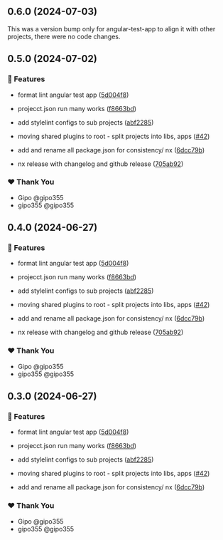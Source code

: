 ## 0.6.0 (2024-07-03)

This was a version bump only for angular-test-app to align it with other projects, there were no code changes.

## 0.5.0 (2024-07-02)


### 🚀 Features

- format lint angular test app ([5d004f8](https://github.com/gipo355/angular-tomcat-gradle-monorepo/commit/5d004f8))

- projecct.json run many works ([f8663bd](https://github.com/gipo355/angular-tomcat-gradle-monorepo/commit/f8663bd))

- add stylelint configs to sub projects ([abf2285](https://github.com/gipo355/angular-tomcat-gradle-monorepo/commit/abf2285))

- moving shared plugins to root - split projects into libs, apps ([#42](https://github.com/gipo355/angular-tomcat-gradle-monorepo/pull/42))

- add and rename all package.json for consistency/ nx ([6dcc79b](https://github.com/gipo355/angular-tomcat-gradle-monorepo/commit/6dcc79b))

- nx release with changelog and github release ([705ab92](https://github.com/gipo355/angular-tomcat-gradle-monorepo/commit/705ab92))


### ❤️  Thank You

- Gipo @gipo355
- gipo355 @gipo355

## 0.4.0 (2024-06-27)


### 🚀 Features

- format lint angular test app ([5d004f8](https://github.com/gipo355/angular-tomcat-gradle-monorepo/commit/5d004f8))

- projecct.json run many works ([f8663bd](https://github.com/gipo355/angular-tomcat-gradle-monorepo/commit/f8663bd))

- add stylelint configs to sub projects ([abf2285](https://github.com/gipo355/angular-tomcat-gradle-monorepo/commit/abf2285))

- moving shared plugins to root - split projects into libs, apps ([#42](https://github.com/gipo355/angular-tomcat-gradle-monorepo/pull/42))

- add and rename all package.json for consistency/ nx ([6dcc79b](https://github.com/gipo355/angular-tomcat-gradle-monorepo/commit/6dcc79b))

- nx release with changelog and github release ([705ab92](https://github.com/gipo355/angular-tomcat-gradle-monorepo/commit/705ab92))


### ❤️  Thank You

- Gipo @gipo355
- gipo355 @gipo355

## 0.3.0 (2024-06-27)


### 🚀 Features

- format lint angular test app ([5d004f8](https://github.com/gipo355/angular-tomcat-gradle-monorepo/commit/5d004f8))

- projecct.json run many works ([f8663bd](https://github.com/gipo355/angular-tomcat-gradle-monorepo/commit/f8663bd))

- add stylelint configs to sub projects ([abf2285](https://github.com/gipo355/angular-tomcat-gradle-monorepo/commit/abf2285))

- moving shared plugins to root - split projects into libs, apps ([#42](https://github.com/gipo355/angular-tomcat-gradle-monorepo/pull/42))

- add and rename all package.json for consistency/ nx ([6dcc79b](https://github.com/gipo355/angular-tomcat-gradle-monorepo/commit/6dcc79b))


### ❤️  Thank You

- Gipo @gipo355
- gipo355 @gipo355
